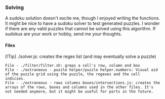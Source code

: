 ### Solving
A sudoku solution doesn't excite me, though I enjoyed writing the functions. It might be nice to have a sudoku solver to test generated puzzles. I wonder if there are any valid puzzles that cannot be solved using this algorithm. If sudokus are your work or hobby, send me your thoughts.

#### Files
[!Tip]
./solver.js: creates the regex list (and may eventually solve a puzzle)

	File - ./filter/filter.sh: greps a cell's row, column and box
	File - ./extraneous - puzzle helper/puzzle helper.numbers: Visual aid of the puzzle grid using the puzzle, the regexes and the cell indicies.
	File - ./extraneous - rows columns boxes/intersections.js: creates the arrays of the rows, boxes and columns used in the other files. It's not needed anymore, but it might be useful for parts in the future.


